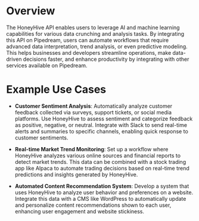 # Overview

The HoneyHive API enables users to leverage AI and machine learning capabilities for various data crunching and analysis tasks. By integrating this API on Pipedream, users can automate workflows that require advanced data interpretation, trend analysis, or even predictive modeling. This helps businesses and developers streamline operations, make data-driven decisions faster, and enhance productivity by integrating with other services available on Pipedream.

# Example Use Cases

- **Customer Sentiment Analysis**: Automatically analyze customer feedback collected via surveys, support tickets, or social media platforms. Use HoneyHive to assess sentiment and categorize feedback as positive, negative, or neutral. Integrate with Slack to send real-time alerts and summaries to specific channels, enabling quick response to customer sentiments.

- **Real-time Market Trend Monitoring**: Set up a workflow where HoneyHive analyzes various online sources and financial reports to detect market trends. This data can be combined with a stock trading app like Alpaca to automate trading decisions based on real-time trend predictions and insights generated by HoneyHive.

- **Automated Content Recommendation System**: Develop a system that uses HoneyHive to analyze user behavior and preferences on a website. Integrate this data with a CMS like WordPress to automatically update and personalize content recommendations shown to each user, enhancing user engagement and website stickiness.
